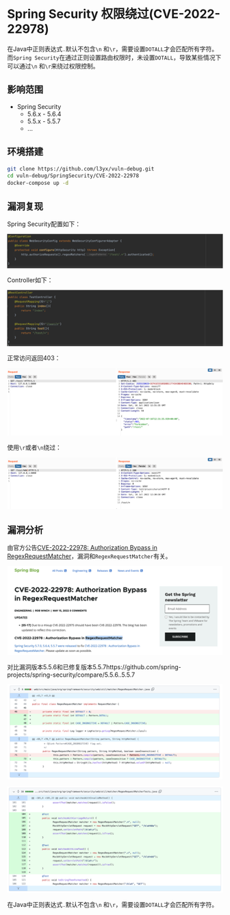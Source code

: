 # Spring Security 权限绕过(CVE-2022-22978)


在Java中正则表达式`.`默认不包含`\n` 和`\r`，需要设置`DOTALL`才会匹配所有字符。而`Spring Security`在通过正则设置路由权限时，未设置`DOTALL`，导致某些情况下可以通过`\n` 和`\r`来绕过权限控制。


## 影响范围

- Spring Security
  - 5.6.x - 5.6.4
  - 5.5.x - 5.5.7
  - ...

## 环境搭建

```bash
git clone https://github.com/l3yx/vuln-debug.git
cd vuln-debug/SpringSecurity/CVE-2022-22978
docker-compose up -d
```

## 漏洞复现

Spring Security配置如下：

![image-20220716203325350](Spring-Security-%E6%9D%83%E9%99%90%E7%BB%95%E8%BF%87-CVE-2022-22978/image-20220716203325350.png)

Controller如下：

![image-20220716213004515](Spring-Security-%E6%9D%83%E9%99%90%E7%BB%95%E8%BF%87-CVE-2022-22978/image-20220716213004515.png)

正常访问返回403：

![image-20220716203148959](Spring-Security-%E6%9D%83%E9%99%90%E7%BB%95%E8%BF%87-CVE-2022-22978/image-20220716203148959.png)

使用`\r`或者`\n`绕过：

![image-20220716203124768](Spring-Security-%E6%9D%83%E9%99%90%E7%BB%95%E8%BF%87-CVE-2022-22978/image-20220716203124768.png)

## 漏洞分析

由官方公告[CVE-2022-22978: Authorization Bypass in RegexRequestMatcher](https://spring.io/blog/2022/05/15/cve-2022-22978-authorization-bypass-in-regexrequestmatcher)，漏洞和`RegexRequestMatcher`有关。

![image-20220716183917080](Spring-Security-%E6%9D%83%E9%99%90%E7%BB%95%E8%BF%87-CVE-2022-22978/image-20220716183917080.png)

对比漏洞版本5.5.6和已修复版本5.5.7https://github.com/spring-projects/spring-security/compare/5.5.6..5.5.7

![image-20220716184215116](Spring-Security-%E6%9D%83%E9%99%90%E7%BB%95%E8%BF%87-CVE-2022-22978/image-20220716184215116.png)

![image-20220716184242715](Spring-Security-%E6%9D%83%E9%99%90%E7%BB%95%E8%BF%87-CVE-2022-22978/image-20220716184242715.png)

在Java中正则表达式`.`默认不包含`\n` 和`\r`，需要设置`DOTALL`才会匹配所有字符。